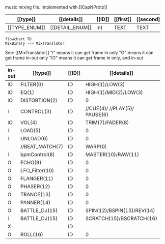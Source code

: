 music mixing file. implemented with [[CapNProto]]

| [[type]]      | [[details]]     | [[ID]] | [[first]] | [[second]] | [[third]] | [[bar]] | [[beat]] | [[separate]] | [[Ebar]] | [[Ebeat]] | [[Eseparate]] |
| ------------- | --------------- | ------ | --------- | ---------- | --------- | ------- | -------- | ------------ | -------- | --------- | ------------- |
| [[TYPE_ENUM]] | [[DETAIL_ENUM]] | int    | TEXT      | TEXT       | TEXT      | long    | long     | long         | long     | long      | long          |
```mermaid
flowchart TD
MixBinary --> MixTranslator
```

See: [[MixTranslator]]
"I" means it can get frame in only
"O" means it can get frame in-out only
"IO" means it can get frame in only, and in-out

| in-out | [[type]]        | [[ID]] | [[details]]                   | [[first]]            | [[second]]    | [[third]]          | when off |
| ------ | --------------- | ------ | ----------------------------- | -------------------- | ------------- | ------------------ | -------- |
| IO     | FILTER(0)       | ID     | HIGH(1)/LOW(3)                | value                | value(inter)  |                    | val<0    |
| IO     | EQ(1)           | ID     | HIGH(1)/MID(2)/LOW(3)         | value                | value(inter)  |                    | val<-60  |
| IO     | DISTORTION(2)   | ID     | 0                             | value                | value(inter)  |                    | val<0    |
| I      | CONTROL(3)      | ID     | //CUE(4)/ //PLAY(5)/ PAUSE(6) | approx_loc           | X             |                    |          |
| IO     | VOL(4)          | ID     | TRIM(7)/FADER(8)              | value                | value(inter)  |                    |          |
| I      | LOAD(5)         | ID     | 0                             | title                | composer      | bpm                |          |
| I      | UNLOAD(6)       | ID     | 0                             | X                    | X             |                    |          |
|        | //BEAT_MATCH(7) | ID     | WARP(0)                       | Master_approx_loc    |               |                    |          |
| I      | bpmControl(8)   | ID     | MASTER(10)/RAW(11)            | BPM(double)          |               |                    |          |
| O      | ECHO(9)         | ID     | 0                             | BPS                  | feedback(0~1) | power              | bps<0    |
| O      | LFO_Filter(10)  | ID     | 0                             | BPS                  | MIN_FREQ      | power              | bps<0    |
| O      | FLANGER(11)     | ID     | 0                             | BPS                  | GAIN          | power              | bps<0    |
| O      | PHASER(12)      | ID     | 0                             | BPS                  | GAIN          | power              | bps<0    |
| O      | TRANCE(13)      | ID     | 0                             | BPS                  | GAIN          | power              | bps<0    |
| O      | PANNER(14)      | ID     | 0                             | BPS                  | GAIN          | power              | bps<0    |
| O      | BATTLE_DJ(15)   | ID     | SPIN(12)/BSPIN(13)/REV(14)    | SPEED                |               |                    |          |
| I      | BATTLE_DJ(15)   | ID     | SCRATCH(15)/BSCRATCH(16)      | SCR_entry_approx_loc | SPEED         | SCR_out_approx_loc |          |
| X      |                 | ID     |                               |                      |               |                    |          |
| O      | ROLL(16)        | ID     | 0                             | BPM                  | power         | X                  |          |